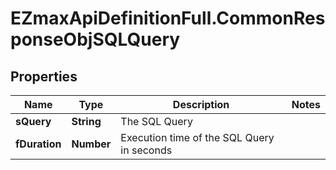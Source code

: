 # EZmaxApiDefinitionFull.CommonResponseObjSQLQuery

## Properties

Name | Type | Description | Notes
------------ | ------------- | ------------- | -------------
**sQuery** | **String** | The SQL Query | 
**fDuration** | **Number** | Execution time of the SQL Query in seconds | 


